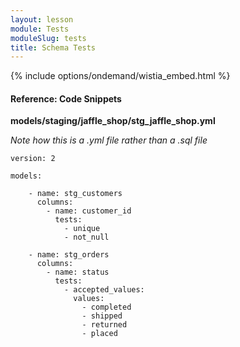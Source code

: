 ```yaml
---
layout: lesson
module: Tests
moduleSlug: tests
title: Schema Tests
---
```


{% include options/ondemand/wistia_embed.html %}

#### Reference: Code Snippets

**models/staging/jaffle_shop/stg_jaffle_shop.yml**

*Note how this is a .yml file rather than a .sql file*

```
version: 2

models:

    - name: stg_customers
      columns: 
        - name: customer_id
          tests:
            - unique
            - not_null

    - name: stg_orders
      columns: 
        - name: status
          tests:
            - accepted_values:
              values:
                - completed
                - shipped
                - returned
                - placed
```

